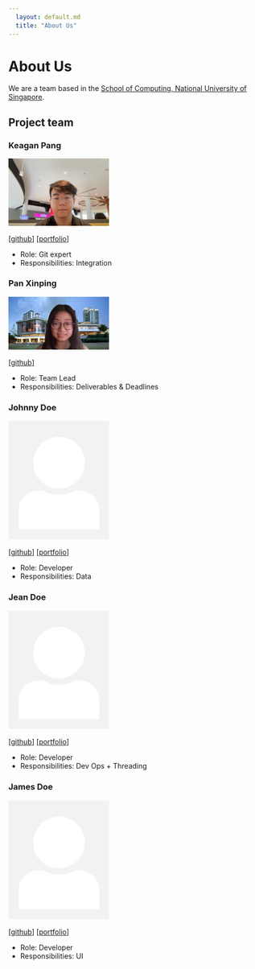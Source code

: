 ```yaml
---
  layout: default.md
  title: "About Us"
---
```


# About Us

We are a team based in the [School of Computing, National University of Singapore](http://www.comp.nus.edu.sg).

## Project team

### Keagan Pang

<img src="images/keaganpzh.png" width="200px">

[[github](https://github.com/keaganpzh)] [[portfolio](team/keaganpzh.md)]

* Role: Git expert
* Responsibilities: Integration

### Pan Xinping

<img src="images/p-xp.png" width="200px">

[[github](http://github.com/p-xp)]

* Role: Team Lead
* Responsibilities: Deliverables & Deadlines

### Johnny Doe

<img src="images/johndoe.png" width="200px">

[[github](http://github.com/johndoe)] [[portfolio](team/johndoe.md)]

* Role: Developer
* Responsibilities: Data

### Jean Doe

<img src="images/johndoe.png" width="200px">

[[github](http://github.com/johndoe)]
[[portfolio](team/johndoe.md)]

* Role: Developer
* Responsibilities: Dev Ops + Threading

### James Doe

<img src="images/johndoe.png" width="200px">

[[github](http://github.com/johndoe)]
[[portfolio](team/johndoe.md)]

* Role: Developer
* Responsibilities: UI
